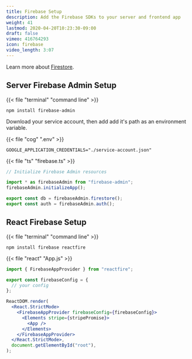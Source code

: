 ```yaml
---
title: Firebase Setup
description: Add the Firebase SDKs to your server and frontend app
weight: 41
lastmod: 2020-04-20T10:23:30-09:00
draft: false
vimeo: 416764293
icon: firebase
video_length: 3:07
---
```


Learn more about [Firestore](https://fireship.io/tags/firestore/).

## Server Firebase Admin Setup

{{< file "terminal" "command line" >}}

```text
npm install firebase-admin
```

Download your service account, then add add it's path as an environment variable.

{{< file "cog" ".env" >}}

```text
GOOGLE_APPLICATION_CREDENTIALS="./service-account.json"

```

{{< file "ts" "firebase.ts" >}}

```typescript
// Initialize Firebase Admin resources

import * as firebaseAdmin from "firebase-admin";
firebaseAdmin.initializeApp();

export const db = firebaseAdmin.firestore();
export const auth = firebaseAdmin.auth();
```

## React Firebase Setup

{{< file "terminal" "command line" >}}

```text
npm install firebase reactfire
```

{{< file "react" "App.js" >}}

```jsx
import { FirebaseAppProvider } from "reactfire";

export const firebaseConfig = {
  // your config
};

ReactDOM.render(
  <React.StrictMode>
    <FirebaseAppProvider firebaseConfig={firebaseConfig}>
      <Elements stripe={stripePromise}>
        <App />
      </Elements>
    </FirebaseAppProvider>
  </React.StrictMode>,
  document.getElementById("root"),
);
```
